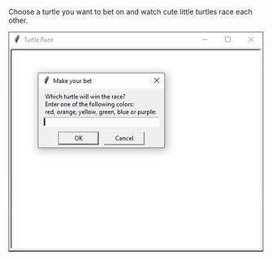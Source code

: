 Choose a turtle you want to bet on and watch cute little turtles race each other.

![Project GIF example](https://github.com/bmeytar/Python-Portfolio/blob/main/Turtle%20Race%20Gambling/gif/Turtle_race.gif)
